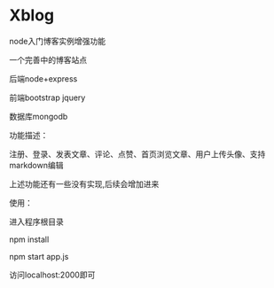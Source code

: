# Xblog
node入门博客实例增强功能

一个完善中的博客站点 

后端node+express 

前端bootstrap jquery 

数据库mongodb 

功能描述：

注册、登录、发表文章、评论、点赞、首页浏览文章、用户上传头像、支持markdown编辑

上述功能还有一些没有实现,后续会增加进来

使用：

进入程序根目录

npm install

npm start app.js

访问localhost:2000即可
